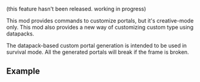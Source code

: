 (this feature hasn't been released. working in progress)

This mod provides commands to customize portals, but it's creative-mode only. This mod also provides a new way of customizing custom type using datapacks.

The datapack-based custom portal generation is intended to be used in survival mode. All the generated portals will break if the frame is broken.

## Example

